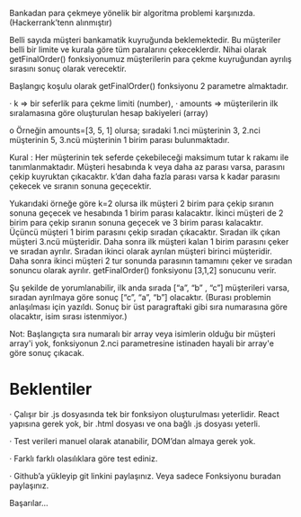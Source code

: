 Bankadan para çekmeye yönelik bir algoritma problemi karşınızda. (Hackerrank’tenn alınmıştır)

Belli sayıda müşteri bankamatik kuyruğunda beklemektedir. Bu müşteriler belli bir limite ve kurala göre tüm paralarını çekeceklerdir. Nihai olarak getFinalOrder() fonksiyonumuz müşterilerin para çekme kuyruğundan ayrılış sırasını sonuç olarak verecektir.

Başlangıç koşulu olarak getFinalOrder() fonksiyonu 2 parametre almaktadır.

·         k => bir seferlik para çekme limiti (number),
·         amounts => müşterilerin ilk sıralamasına göre oluşturulan hesap bakiyeleri (array)

o   Örneğin amounts=[3, 5, 1] olursa; sıradaki 1.nci müşterinin 3, 2.nci müşterinin 5, 3.ncü müşterinin 1 birim parası bulunmaktadır.

Kural : Her müşterinin tek seferde çekebileceği maksimum tutar k rakamı ile tanımlanmaktadır. Müşteri hesabında k veya daha az parası varsa, parasını çekip kuyruktan çıkacaktır. k’dan daha fazla parası varsa k kadar parasını çekecek ve sıranın sonuna geçecektir.

Yukarıdaki örneğe göre k=2 olursa ilk müşteri 2 birim para çekip sıranın sonuna geçecek ve hesabında 1 birim parası kalacaktır. İkinci müşteri de 2 birim para çekip sıranın sonuna geçecek ve 3 birim parası kalacaktır. Üçüncü müşteri 1 birim parasını çekip sıradan çıkacaktır. Sıradan ilk çıkan müşteri 3.ncü müşteridir. Daha sonra ilk müşteri kalan 1 birim parasını çeker ve sıradan ayrılır. Sıradan ikinci olarak ayrılan müşteri birinci müşteridir. Daha sonra ikinci müşteri 2 tur sonunda parasının tamamını çeker ve sıradan sonuncu olarak ayrılır. getFinalOrder() fonksiyonu [3,1,2] sonucunu verir.

Şu şekilde de yorumlanabilir, ilk anda sırada [“a”, “b” , “c”] müşterileri varsa, sıradan ayrılmaya göre sonuç [“c”, “a”, “b”] olacaktır. (Burası problemin anlaşılması için yazıldı. Sonuç bir üst paragraftaki gibi sıra numarasına göre olacaktır, isim sırası istenmiyor.)

Not: Başlangıçta sıra numaralı bir array veya isimlerin olduğu bir müşteri array'i yok, fonksiyonun 2.nci parametresine istinaden hayali bir array'e göre sonuç çıkacak.

# Beklentiler

·         Çalışır bir .js dosyasında tek bir fonksiyon oluşturulması yeterlidir. React yapısına gerek yok, bir .html dosyası ve ona bağlı .js dosyası yeterli.

·         Test verileri manuel olarak atanabilir, DOM’dan almaya gerek yok.

·         Farklı farklı olasılıklara göre test ediniz.

·         Github’a yükleyip git linkini paylaşınız. Veya sadece Fonksiyonu buradan paylaşınız.

 

Başarılar…